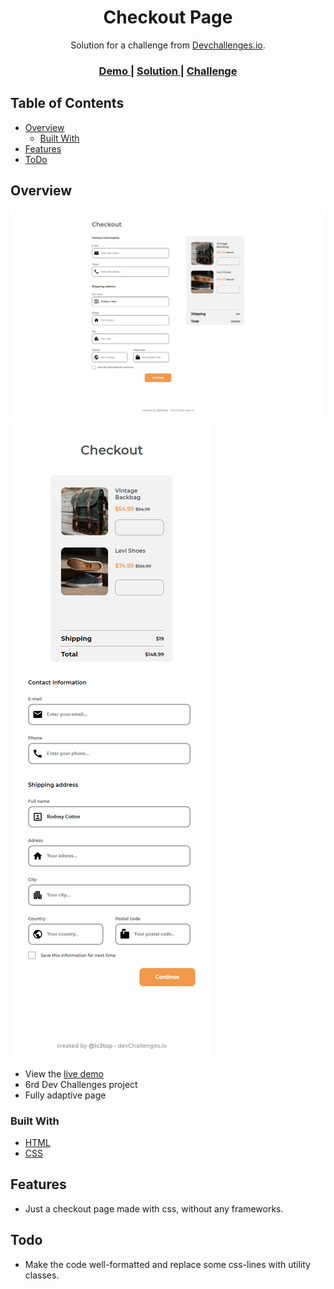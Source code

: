 <h1 align="center">Checkout Page</h1>

<div align="center">
   Solution for a challenge from  <a href="http://devchallenges.io" target="_blank">Devchallenges.io</a>.
</div>

<div align="center">
  <h3>
    <a href="https://ic3top.github.io/devChallenges/checkout-page-master/solution/src/index.html">
      Demo
    </a>
    <span> | </span>
    <a href="https://devchallenges.io/paths/responsive-web-developer/solutions">
      Solution
    </a>
    <span> | </span>
    <a href="https://devchallenges.io/challenges/0J1NxxGhOUYVqihwegfO">
      Challenge
    </a>
  </h3>
</div>

<!-- TABLE OF CONTENTS -->

## Table of Contents

- [Overview](#overview)
  - [Built With](#built-with)
- [Features](#features)
- [ToDo](#todo)

<!-- OVERVIEW -->

## Overview

![screenshot](./screenshots/screenshot.png)
![screenshot](./screenshots/screenshot-mobile.png)

- View the [live demo](https://ic3top.github.io/devChallenges/checkout-page-master/solution/src/index.html)
- 6rd Dev Challenges project
- Fully adaptive page

### Built With

- [HTML](https://www.w3schools.com/html/)
- [CSS](https://www.w3schools.com/css/)

## Features

- Just a checkout page made with css, without any frameworks.

## Todo

- Make the code well-formatted and replace some css-lines with utility classes.
